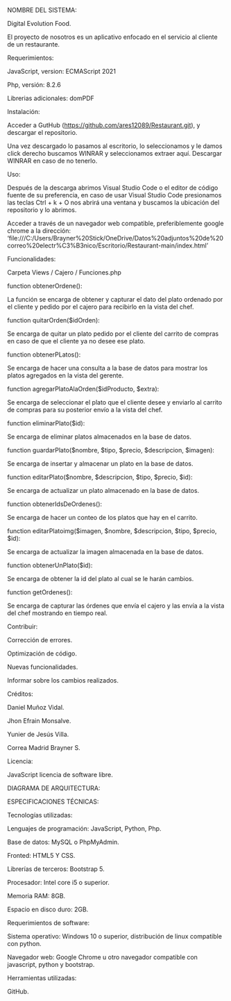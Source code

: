 NOMBRE DEL SISTEMA:

Digital Evolution Food.

El proyecto de nosotros es un aplicativo enfocado en el servicio al cliente de un restaurante. 

Requerimientos:

JavaScript, version: ECMAScript 2021

Php, versión: 8.2.6

Librerias adicionales: domPDF

Instalación:

Acceder a GutHub (https://github.com/ares12089/Restaurant.git), y descargar el repositorio.

Una vez descargado lo pasamos al escritorio, lo seleccionamos y le damos click derecho buscamos WINRAR y seleccionamos extraer aquí. Descargar WINRAR en caso de no tenerlo.

Uso:

Después de la descarga abrimos Visual Studio Code o el editor de código fuente de su preferencia, en caso de usar Visual Studio Code presionamos las teclas Ctrl + k + O nos abrirá una ventana y buscamos la ubicación del repositorio y lo abrimos. 

Acceder a través de un navegador web compatible, preferiblemente google chrome a la dirección: ‘file:///C:/Users/Brayner%20Stick/OneDrive/Datos%20adjuntos%20de%20correo%20electr%C3%B3nico/Escritorio/Restaurant-main/index.html’

Funcionalidades:

Carpeta Views / Cajero / Funciones.php

function obtenerOrdene():

La función se encarga de obtener y capturar el dato del plato ordenado por el cliente y pedido por el cajero para recibirlo en la vista del chef.

function quitarOrden($idOrden):

Se encarga de quitar un plato pedido por el cliente del carrito de compras en caso de que el cliente ya no desee ese plato.

function obtenerPLatos():

Se encarga de hacer una consulta a la base de datos para mostrar los platos agregados en la vista del gerente.

function agregarPlatoAlaOrden($idProducto, $extra):

Se encarga de seleccionar el plato que el cliente desee y enviarlo al carrito de compras para su posterior envío a la vista del chef.

function eliminarPlato($id):

Se encarga de eliminar platos almacenados en la base de datos.

function guardarPlato($nombre, $tipo, $precio, $descripcion, $imagen):

Se encarga de insertar y almacenar un plato en la base de datos.

function editarPlato($nombre, $descripcion, $tipo, $precio, $id):

Se encarga de actualizar un plato almacenado en la base de datos.

function obtenerIdsDeOrdenes():

Se encarga de hacer un conteo de los platos que hay en el carrito.

function editarPlatoimg($imagen, $nombre, $descripcion, $tipo, $precio, $id):

Se encarga de actualizar la imagen almacenada en la base de datos.

function obtenerUnPlato($id):

Se encarga de obtener la id del plato al cual se le harán cambios.

function getOrdenes():

Se encarga de capturar las órdenes que envía el cajero y las envía a la vista del chef mostrando en tiempo real.



Contribuir:

Corrección de errores.

Optimización de código.

Nuevas funcionalidades.

Informar sobre los cambios realizados.

Créditos:

Daniel Muñoz Vidal.

Jhon Efrain Monsalve.

Yunier de Jesús Villa.

Correa Madrid Brayner S.

Licencia: 

JavaScript licencia de software libre. 

DIAGRAMA DE ARQUITECTURA:




ESPECIFICACIONES TÉCNICAS:


Tecnologías utilizadas:

Lenguajes de programación: JavaScript, Python, Php.

Base de datos: MySQL o PhpMyAdmin.

Fronted: HTML5 Y CSS.

Librerías de terceros: Bootstrap 5.

Procesador: Intel core i5 o superior.

Memoria RAM: 8GB.

Espacio en disco duro: 2GB.

Requerimientos de software:

Sistema operativo: Windows 10 o superior, distribución de linux compatible con python.

Navegador web: Google Chrome u otro navegador compatible con javascript, python y bootstrap. 

Herramientas utilizadas:

GitHub.
